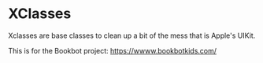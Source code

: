 # XClasses

Xclasses are base classes to clean up a bit of the mess that is Apple's UIKit.

This is for the Bookbot project: https://wwww.bookbotkids.com/
